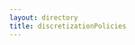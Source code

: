 ```yaml
---
layout: directory
title: discretizationPolicies
---
```


<canvas id="canvas" class="py-20" width="500" height="500"></canvas>

<script>
const canvas = document.getElementById('canvas');
const ctx = canvas.getContext('2d');
const triangle = [
    { x: 200, y: 0 },
    { x: 400, y: 300 },
    { x: 100, y: 400 }
];

function renderTriangle() {
    ctx.beginPath();
    ctx.moveTo(triangle[0].x, triangle[0].y);
    ctx.lineTo(triangle[1].x, triangle[1].y);
    ctx.lineTo(triangle[2].x, triangle[2].y);
    ctx.closePath();
    ctx.fillStyle = '#222';
    ctx.fill();
}

function generatePointsInsideTriangle() {
    const points = [];
    const minX = Math.min(triangle[0].x, triangle[1].x, triangle[2].x);
    const maxX = Math.max(triangle[0].x, triangle[1].x, triangle[2].x);
    const minY = Math.min(triangle[0].y, triangle[1].y, triangle[2].y);
    const maxY = Math.max(triangle[0].y, triangle[1].y, triangle[2].y);

    for (let i = 0; i < 100; i++) {
        const x = Math.random() * (maxX - minX) + minX;
        const y = Math.random() * (maxY - minY) + minY;
        if (isInsideTriangle(x, y)) {
            points.push({ x, y });
        }
    }

    return points;
}

function isInsideTriangle(x, y) {
    const [p0, p1, p2] = triangle;
    const dX = x - p2.x;
    const dY = y - p2.y;
    const dX21 = p2.x - p1.x;
    const dY12 = p1.y - p2.y;
    const D = dY12 * (p0.x - p2.x) + dX21 * (p0.y - p2.y);
    const s = dY12 * dX + dX21 * dY;
    const t = (p2.y - p0.y) * dX + (p0.x - p2.x) * dY;
    if (D < 0) {
        return s <= 0 && t <= 0 && s + t >= D;
    }
    return s >= 0 && t >= 0 && s + t <= D;
}

function renderPoints(points) {
    anime({
        targets: points,
        opacity: 1,
        easing: 'linear',
        duration: 3500,
        update: function () {
            ctx.clearRect(0, 0, canvas.width, canvas.height);
            renderTriangle();
            points.forEach(point => {
                ctx.beginPath();
                ctx.arc(point.x, point.y, 2, 0, 2 * Math.PI);
                ctx.fillStyle = 'rgba(255,0,0,' + point.opacity + ')';
                ctx.fill();
                ctx.closePath();
            });
        },
    });
}

// Main animation flow
renderTriangle();
const points = generatePointsInsideTriangle();
points.forEach(point => {
    point.opacity = 0; // starts with opacity 0
});
renderPoints(points);
</script>
